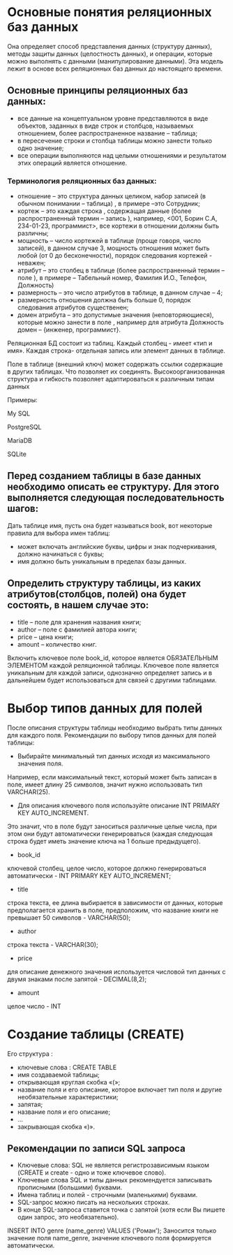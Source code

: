 # Основные понятия реляционных баз данных #
Она определяет способ представления данных (структуру данных), методы защиты данных (целостность данных), и операции, которые можно выполнять с данными (манипулирование данными). Эта модель лежит в основе всех реляционных баз данных до настоящего времени.

## Основные принципы реляционных баз данных: ##
+ все данные на концептуальном уровне представляются в виде объектов, заданных в виде строк и столбцов, называемых отношением, более распространенное название – таблица;
+ в пересечение строки и столбца таблицы можно занести только одно значение;
+ все операции выполняются над целыми отношениями и результатом этих операций является отношение.

### Терминология реляционных баз данных: ###
+ отношение  – это структура данных целиком, набор записей (в обычном понимании – таблица) , в  примере –это Сотрудник;
+ кортеж – это каждая строка , содержащая данные (более распространенный термин – запись ), например, <001, Борин С.А, 234-01-23, программист>, все кортежи в отношении должны быть различны;
+ мощность – число кортежей в таблице (проще говоря, число записей), в данном случае 3, мощность отношения может быть любой (от 0 до бесконечности), порядок следования кортежей - неважен;
+ атрибут – это столбец в таблице (более распространенный термин – поле ), в примере – Табельный номер, Фамилия И.О., Телефон, Должность) 
+ размерность – это число атрибутов в таблице, в данном случае – 4;
+ размерность отношения должна быть больше 0, порядок следования атрибутов существенен;
+ домен атрибута – это допустимые значения (неповторяющиеся), которые можно занести в поле , например для атрибута Должность домен – {инженер, программист}.

Реляционная БД состоит из таблиц. 
Каждый столбец - имеет «тип и имя». Каждая строка- отдельная запись или элемент данных в таблице. 

Поле в таблице (внешний ключ) может содержать ссылки содержащие в других таблицах. Что позволяет их соединять. 
Высокоорганизованная структура и гибкость позволяет адаптироваться к различным типам данных


Примеры:

My SQL

PostgreSQL

MariaDB

SQLite

## Перед созданием таблицы в базе данных необходимо описать ее структуру. Для этого выполняется следующая последовательность шагов: ##
Дать таблице имя, пусть она будет называться book, вот некоторые правила для выбора имен таблиц: 
+ может включать английские буквы, цифры и знак подчеркивания, должно начинаться с буквы; 
+ имя должно быть уникальным в пределах базы данных. 

## Определить структуру таблицы, из каких атрибутов(столбцов, полей) она будет состоять,  в нашем случае это: ##
+ title – поле для хранения названия книги; 
+ author – поле с фамилией автора книги; 
+ priсe – цена книги; 
+ amount – количество книг. 

Включить ключевое поле book_id, которое является ОБЯЗАТЕЛЬНЫМ ЭЛЕМЕНТОМ каждой реляционной таблицы. Ключевое поле является уникальным для каждой записи, однозначно определяет запись и в дальнейшем будет использоваться для связей с другими таблицами. 

# Выбор типов данных для полей #
После описания структуры таблицы необходимо выбрать типы данных для каждого поля.
Рекомендации по выбору типов данных для полей таблицы: 
+ Выбирайте минимальный тип данных исходя из максимального значения поля. 

Например, если максимальный текст, который может быть записан в поле, имеет длину 25 символов, значит нужно использовать тип VARCHAR(25).

+ Для описания ключевого поля используйте описание INT PRIMARY KEY AUTO_INCREMENT.

Это значит, что в поле будут заноситься различные целые числа, при этом они будут автоматически генерироваться (каждая следующая строка будет иметь значение ключа на 1 больше предыдущего). 

+ book_id 

ключевой столбец, целое число, которое должно генерироваться автоматически  - INT PRIMARY KEY AUTO_INCREMENT;

+ title 

строка текста, ее длина выбирается в зависимости от данных, которые предполагается хранить в поле, предположим, что название книги не превышает 50 символов - VARCHAR(50);

+ author 

строка текста - VARCHAR(30);

+ price 

для описание денежного значения используется числовой тип данных с двумя знаками после запятой - DECIMAL(8,2);

+ amount 

целое число - INT

# Создание таблицы (CREATE) #
Его структура :
+ ключевые слова : CREATE TABLE
+ имя создаваемой таблицы;
+ открывающая круглая скобка «(»;
+ название поля и его описание, которое включает тип поля и другие необязательные характеристики;
+ запятая;
+ название поля и его описание;
+ ...
+ закрывающая скобка «)».

## Рекомендации по записи SQL запроса ##
+ Ключевые слова: SQL не является регистрозависимым языком (CREATE и create - одно и тоже ключевое слово). 
+ Ключевые слова SQL и типы данных рекомендуется  записывать прописными (большими) буквами.
+ Имена таблиц и полей - строчными (маленькими) буквами.
+ SQL-запрос можно писать на нескольких строках.
+ В конце SQL-запроса ставится точка с запятой (хотя если Вы пишете один запрос, это необязательно).

INSERT INTO genre (name_genre) VALUES ('Роман');
Заносится только значение поля name_genre, значение ключевого поля формируется автоматически.
